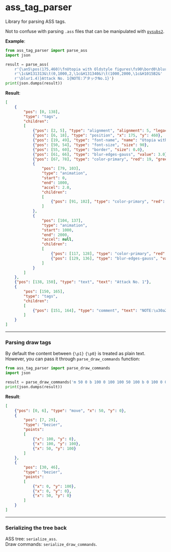 ass_tag_parser
==============

Library for parsing ASS tags.

Not to confuse with parsing `.ass` files that can be manipulated with
[`pysubs2`](https://github.com/tkarabela/pysubs2).


**Example**:

```python
from ass_tag_parser import parse_ass
import json

result = parse_ass(
    r'{\an5\pos(175,460)\fnUtopia with Oldstyle figures\fs90\bord0\blur3'
    r'\1c&H131313&\t(0,1000,2,\1c&H131340&)\t(1000,2000,\1c&H1015B2&'
    r'\blur1.4)}Attack No. 1{NOTE:アタックNo.1}')
print(json.dumps(result))
```

**Result**:

```json
[
    {
        "pos": [0, 138],
        "type": "tags",
        "children":
        [
            {"pos": [2, 5], "type": "alignment", "alignment": 5, "legacy": false},
            {"pos": [6, 18], "type": "position", "x": 175, "y": 460},
            {"pos": [19, 49], "type": "font-name", "name": "Utopia with Oldstyle figures"},
            {"pos": [50, 54], "type": "font-size", "size": 90},
            {"pos": [55, 60], "type": "border", "size": 0.0},
            {"pos": [61, 66], "type": "blur-edges-gauss", "value": 3.0},
            {"pos": [67, 78], "type": "color-primary", "red": 19, "green": 19, "blue": 19},
            {
                "pos": [79, 103],
                "type": "animation",
                "start": 0,
                "end": 1000,
                "accel": 2.0,
                "children":
                [
                    {"pos": [91, 102], "type": "color-primary", "red": 64, "green": 19, "blue": 19}
                ]
            },
            {
                "pos": [104, 137],
                "type": "animation",
                "start": 1000,
                "end": 2000,
                "accel": null,
                "children":
                [
                    {"pos": [117, 128], "type": "color-primary", "red": 178, "green": 21, "blue": 16},
                    {"pos": [129, 136], "type": "blur-edges-gauss", "value": 1.4}
                ]
            }
        ]
    },
    {"pos": [138, 150], "type": "text", "text": "Attack No. 1"},
    {
        "pos": [150, 165],
        "type": "tags",
        "children":
        [
            {"pos": [151, 164], "type": "comment", "text": "NOTE:\u30a2\u30bf\u30c3\u30afNo.1"}
        ]
    }
]
```

---

### Parsing draw tags

By default the content between `{\p1}` `{\p0}` is treated as plain text.  
However, you can pass it through `parse_draw_commands` function:

```python
from ass_tag_parser import parse_draw_commands
import json

result = parse_draw_commands('m 50 0 b 100 0 100 100 50 100 b 0 100 0 0 50 0')
print(json.dumps(result))
```

**Result**:

```json
[
    {"pos": [0, 6], "type": "move", "x": 50, "y": 0},
    {
        "pos": [7, 29],
        "type": "bezier",
        "points":
        [
            {"x": 100, "y": 0},
            {"x": 100, "y": 100},
            {"x": 50, "y": 100}
        ]
    },
    {
        "pos": [30, 46],
        "type": "bezier",
        "points":
        [
            {"x": 0, "y": 100},
            {"x": 0, "y": 0},
            {"x": 50, "y": 0}
        ]
    }
]
```

---

### Serializing the tree back

ASS tree: `serialize_ass`.  
Draw commands: `serialize_draw_commands`.
